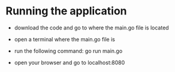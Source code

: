 # Running the application

- download the code and go to where the main.go file is located
- open a terminal where the main.go file is
- run the following command:
  go run main.go
  
 - open your browser and go to localhost:8080
